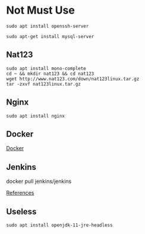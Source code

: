 # Not Must Use

    sudo apt install openssh-server

    sudo apt-get install mysql-server

## Nat123

    sudo apt install mono-complete
    cd ~ && mkdir nat123 && cd nat123
    wget http://www.nat123.com/down/nat123linux.tar.gz
    tar -zxvf nat123linux.tar.gz

## Nginx 

    sudo apt install nginx
    
## Docker

[Docker](./softwares/docker/README.md)

## Jenkins

  docker pull jenkins/jenkins
  

    
[References](./softwares/jenkins/README.md)    


## Useless

    sudo apt install openjdk-11-jre-headless
